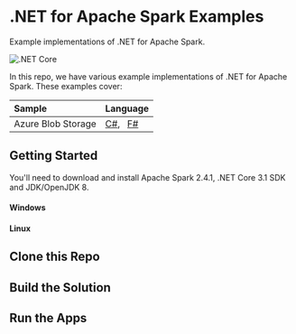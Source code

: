 # .NET for Apache Spark Examples
Example implementations of .NET for Apache Spark.

![.NET Core](https://github.com/usmanmohammed/dotnet-spark-samples/workflows/.NET%20Core/badge.svg?branch=master)

In this repo, we have various example implementations of .NET for Apache Spark. These examples cover:

Sample | Language
:--- | :---
Azure Blob Storage | [C#](), &nbsp; [F#]()

## Getting Started

You'll need to download and install Apache Spark 2.4.1, .NET Core 3.1 SDK and JDK/OpenJDK 8.

#### Windows

#### Linux

## Clone this Repo

## Build the Solution

## Run the Apps

